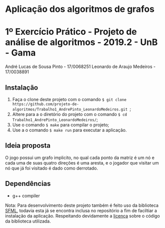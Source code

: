 # Aplicação dos algoritmos de grafos

1º Exercício Prático - Projeto de análise de algoritmos - 2019.2 - UnB - Gama
=========================
André Lucas de Sousa Pinto - 17/0068251
Leonardo de Araujo Medeiros - 17/0038891

## Instalação
1. Faça o clone deste projeto com o comando ```$ git clone https://github.com/projeto-de-algoritmos/Trabalho1_AndrePinto_LeonardoMedeiros.git ```;
2. Altere para a o diretório do projeto com o comando ```$ cd Trabalho1_AndrePinto_LeonardoMedeiros/```;
3. Use o comando ```$ make``` para compilar o projeto;
4. Use a o comando ```$ make run``` para executar a aplicação.

## Ideia proposta
O jogo possui um grafo implicito, no qual cada ponto da matriz é um nó e cada uma de suas quatro direções é uma aresta, e o jogador que visitar um nó que já foi visitado é dado como derrotado.

## Dependências
- g++ compiler

 Nota: Para desenvolvimento deste projeto também é feito uso da biblioteca [SFML](https://www.sfml-dev.org/index.php), todavia esta já se encontra inclusa no repositório a fim de faciltiar a instalação da aplicação. Respeitando devidamente a [licença](https://www.sfml-dev.org/license.php) sobre o código da biblioteca utilizada.
